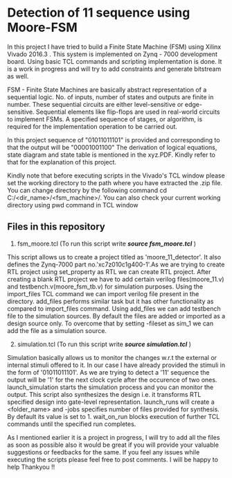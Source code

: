 # Detection of 11 sequence using Moore-FSM
In this project I have tried to build a Finite State Machine (FSM) using Xilinx Vivado 2016.3 . This system is implemented on  Zynq - 7000 development board. Using basic TCL commands and scripting implementation is done. It is a work in progress and will try to add constraints and generate bitstream as well.

FSM - Finite State Machines are basically abstract representation of a sequential logic. No. of inputs, number of states and outputs are finite in number. These sequential circuits are either level-sensitive or edge-sensitive. Sequential elements like flip-flops are used in real-world circuits to implement FSMs. A specified sequence of stages, or algorithm, is required for the implementation operation to be carried out. 

In this project sequence of "01011011101" is provided and corresponding to that the output will be "00001001100"
The derivation of logical equations, state diagram and state table is mentioned in the xyz.PDF. Kindly refer to that for the explanation of this project.

Kindly note that before executing scripts in the Vivado's TCL window please set the working directory to the path where you have extracted the .zip file. You can change directory by the following command cd C:/<dir_name>/<fsm_machine>/. You can also check your current working directory using pwd command in TCL window

Files in this repository
--------------------------
1. fsm_moore.tcl
(To run this script write ***source fsm_moore.tcl*** )

This script allows us to create a project titled as 'moore_11_detector'. It also defines the Zynq-7000 part no.'xc7z010c1g400-1'.As we are trying to create RTL project using set_property as RTL we can create RTL project. After creating a blank RTL project we have to add certain verilog files(moore_11.v) and testbench.v(moore_fsm_tb.v) for simulation purposes. Using the import_files TCL command we can import verilog file present in the directory. add_files performs similar task but it has other functionality as compared to import_files command. Using add_files we can add testbench file to the simulation sources. By default the files are added or imported as a design source only. To overcome that by setting -fileset as sim_1 we can add the file as a simulation source.

2. simulation.tcl
(To run this script write ***source simulation.tcl*** )

Simulation basically allows us to monitor the changes w.r.t the external or internal stimuli offered to it. In our case I have already provided the stimuli in the form of '01011011101'. As we are trying to detect a '11' sequence the output will be '1' for the next clock cycle after the occurence of two ones. 
launch_simulation starts the simulation process and you can monitor the output. This script also synthesizes the design i.e. it transforms RTL specified design into gate-level representation. launch_runs will create a <folder_name> and -jobs specifies number of files provided for synthesis. By default its value is set to 1. wait_on_run blocks execution of further TCL commands until the specified run completes. 

As I mentioned earlier it is a project in progress, I will try to add all the files as soon as possible also it would be great if you will provide your valuable suggestions or feedbacks for the same. If you feel any issues while executing the scripts please feel free to post comments. I will be happy to help
Thankyou !!
